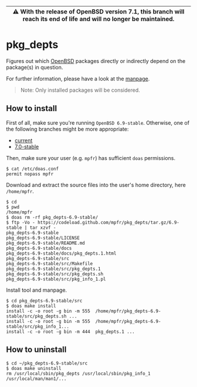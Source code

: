 | :warning: With the release of OpenBSD version 7.1, this branch will reach its end of life and will no longer be maintained.
| --- |

# pkg_depts

Figures out which [OpenBSD](https://www.openbsd.org) packages directly or indirectly depend on the package(s) in question.

For further information, please have a look at the [manpage](https://mpfr.net/man/pkg_depts/6.9-stable/pkg_depts.1.html).

> Note: Only installed packages will be considered.

## How to install

First of all, make sure you're running `OpenBSD 6.9-stable`. Otherwise, one of the following branches might be more appropriate:
* [current](https://github.com/mpfr/pkg_depts)
* [7.0-stable](https://github.com/mpfr/pkg_depts/tree/7.0-stable)

Then, make sure your user (e.g. `mpfr`) has sufficient `doas` permissions.

```
$ cat /etc/doas.conf
permit nopass mpfr
```

Download and extract the source files into the user's home directory, here `/home/mpfr`.

```
$ cd
$ pwd
/home/mpfr
$ doas rm -rf pkg_depts-6.9-stable/
$ ftp -Vo - https://codeload.github.com/mpfr/pkg_depts/tar.gz/6.9-stable | tar xzvf -
pkg_depts-6.9-stable
pkg_depts-6.9-stable/LICENSE
pkg_depts-6.9-stable/README.md
pkg_depts-6.9-stable/docs
pkg_depts-6.9-stable/docs/pkg_depts.1.html
pkg_depts-6.9-stable/src
pkg_depts-6.9-stable/src/Makefile
pkg_depts-6.9-stable/src/pkg_depts.1
pkg_depts-6.9-stable/src/pkg_depts.sh
pkg_depts-6.9-stable/src/pkg_info_1.pl
```

Install tool and manpage.

```
$ cd pkg_depts-6.9-stable/src
$ doas make install
install -c -o root -g bin -m 555  /home/mpfr/pkg_depts-6.9-stable/src/pkg_depts.sh ...
install -c -o root -g bin -m 555  /home/mpfr/pkg_depts-6.9-stable/src/pkg_info_1...
install -c -o root -g bin -m 444  pkg_depts.1 ...
```

## How to uninstall

```
$ cd ~/pkg_depts-6.9-stable/src
$ doas make uninstall
rm /usr/local/sbin/pkg_depts /usr/local/sbin/pkg_info_1 /usr/local/man/man1/...
```
